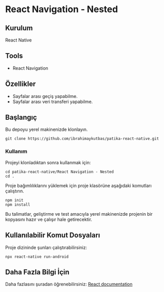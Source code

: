 # React Navigation - Nested

## Kurulum

React Native

## Tools

- React Navigation

## Özellikler

- Sayfalar arası geçiş yapabilme.
- Sayfalar arası veri transferi yapabilme.

## Başlangıç

Bu depoyu yerel makinenizde klonlayın.

```
git clone https://github.com/ibrahimaykutbas/patika-react-native.git
```

### Kullanım

Projeyi klonladıktan sonra kullanmak için:

```
cd patika-react-native/React Navigation - Nested
cd .
```

Proje bağımlılıklarını yüklemek için proje klasörüne aşağıdaki komutları çalıştırın.

```
npm init
npm install
```

Bu talimatlar, geliştirme ve test amacıyla yerel makinenizde projenin bir kopyasını hazır ve çalışır hale getirecektir.

## Kullanılabilir Komut Dosyaları

Proje dizininde şunları çalıştırabilirsiniz:

```
npx react-native run-android
```

## Daha Fazla Bilgi İçin

Daha fazlasını şuradan öğrenebilirsiniz: [React documentation](https://reactnative.dev/)
